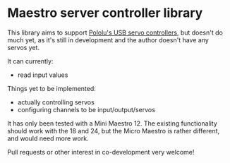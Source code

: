 # Maestro server controller library

This library aims to support [Pololu's USB servo
controllers](https://www.pololu.com/category/102/maestro-usb-servo-controllers), but doesn't do much yet, as it's still
in development and the author doesn't have any servos yet.

It can currently:

* read input values

Things yet to be implemented:

* actually controlling servos
* configuring channels to be input/output/servos

It has only been tested with a Mini Maestro 12. The existing functionality should work with the 18 and 24, but the Micro
Maestro is rather different, and would need more work.

Pull requests or other interest in co-development very welcome!
